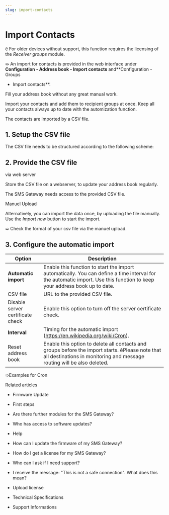 ```yaml
---
slug: import-contacts
---
```


# Import Contacts

ê For older devices without support, this function requires the licensing of
the _Receiver groups_ module.

➯ An import for contacts is provided in the web interface under
**Configuration - Address book - Import contacts** and**Configuration - Groups
- Import contacts**.

Fill your address book without any great manual work.

Import your contacts and add them to recipient groups at once. Keep all your
contacts always up to date with the automization function.

The contacts are imported by a CSV file.

## 1\. Setup the CSV file

The CSV file needs to be structured according to the following scheme:

## 2\. Provide the CSV file

via web server

Store the CSV file on a webserver, to update your address book regularly.

The SMS Gateway needs access to the provided CSV file.

Manuel Upload

Alternatively, you can import the data once, by uploading the file manually.
Use the _Import now_ button to start the import.

➯ Check the format of your csv file via the manuel upload.

## 3\. Configure the automatic import

Option | Description  
---|---  
**Automatic import** | Enable this function to start the import automatically. You can define a time interval for the automatic import. Use this function to keep your address book up to date.  
CSV file  | URL to the provided CSV file.  
Disable server certificate check  | Enable this option to turn off the server certificate check.   
**Interval** | Timing for the automatic import (https://en.wikipedia.org/wiki/Cron).  
Reset address book  |  Enable this option to delete all contacts and groups before the import starts.  êPlease note that all destinations in monitoring and message routing will be also deleted.  
  
➯Examples for Cron

Related articles

  * Firmware Update

  * First steps 

  * Are there further modules for the SMS Gateway?
  * Who has access to software updates?

  * Help

  * How can I update the firmware of my SMS Gateway?

  * How do I get a license for my SMS Gateway?

  * Who can I ask if I need support?

  * I receive the message: "This is not a safe connection". What does this mean?

  * Upload license

  * Technical Specifications
  * Support Informations

